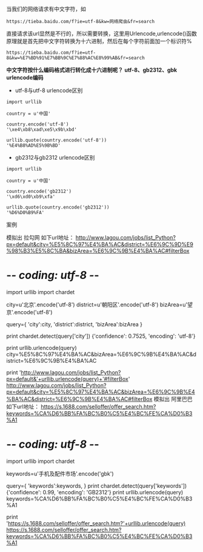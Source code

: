当我们的网络请求有中文字符，如
```
https://tieba.baidu.com/f?ie=utf-8&kw=网络爬虫&fr=search
```
直接请求该url显然是不行的，所以需要转换，这里用Urlencode,urlencode()函数原理就是首先把中文字符转换为十六进制，然后在每个字符前面加一个标识符%
```
https://tieba.baidu.com/f?ie=utf-8&kw=%E7%BD%91%E7%BB%9C%E7%88%AC%E8%99%AB&fr=search
```

**中文字符按什么编码格式进行转化成十六进制呢？**
**utf-8、gb2312、gbk urlencode编码**
- utf-8与utf-8 urlencode区别
```
import urllib

country = u'中国'

country.encode('utf-8')
'\xe4\xb8\xad\xe5\x9b\xbd'

urllib.quote(country.encode('utf-8'))
'%E4%B8%AD%E5%9B%BD'
```
- gb2312与gb2312 urlencode区别
```
import urllib

country = u'中国'

country.encode('gb2312')
'\xd6\xd0\xb9\xfa'

urllib.quote(country.encode('gb2312'))
'%D6%D0%B9%FA'
```
案例

模拟出 拉勾网 如下url地址：
http://www.lagou.com/jobs/list_Python?px=default&city=%E5%8C%97%E4%BA%AC&district=%E6%9C%9D%E9%98%B3%E5%8C%BA&bizArea=%E6%9C%9B%E4%BA%AC#filterBox
# -*- coding: utf-8 -*-
import urllib
import chardet

city=u'北京'.encode('utf-8')
district=u'朝阳区'.encode('utf-8')
bizArea=u'望京'.encode('utf-8')

query={
    'city':city,
    'district':district,
    'bizArea':bizArea
}

print chardet.detect(query['city'])
{'confidence': 0.7525, 'encoding': 'utf-8'}

print urllib.urlencode(query)
city=%E5%8C%97%E4%BA%AC&bizArea=%E6%9C%9B%E4%BA%AC&district=%E6%9C%9B%E4%BA%AC

print 'http://www.lagou.com/jobs/list_Python?px=default&'+urllib.urlencode(query)+'#filterBox'
http://www.lagou.com/jobs/list_Python?px=default&city=%E5%8C%97%E4%BA%AC&bizArea=%E6%9C%9B%E4%BA%AC&district=%E6%9C%9B%E4%BA%AC#filterBox
模拟出 阿里巴巴 如下url地址：
https://s.1688.com/selloffer/offer_search.htm?keywords=%CA%D6%BB%FA%BC%B0%C5%E4%BC%FE%CA%D0%B3%A1


# -*- coding: utf-8 -*-
import urllib
import chardet

keywords=u'手机及配件市场'.encode('gbk')

query={
    'keywords':keywords,
}
print chardet.detect(query['keywords'])
{'confidence': 0.99, 'encoding': 'GB2312'}
print urllib.urlencode(query)
keywords=%CA%D6%BB%FA%BC%B0%C5%E4%BC%FE%CA%D0%B3%A1

print 'https://s.1688.com/selloffer/offer_search.htm?'+urllib.urlencode(query)
https://s.1688.com/selloffer/offer_search.htm?keywords=%CA%D6%BB%FA%BC%B0%C5%E4%BC%FE%CA%D0%B3%A1